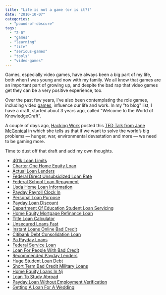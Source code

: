 ```yaml
---
title: "Life is not a game (or is it?)"
date: "2010-10-07"
categories: 
  - "pound-of-obscure"
tags: 
  - "2-0"
  - "games"
  - "learning"
  - "life"
  - "serious-games"
  - "tools"
  - "video-games"
---
```


Games, especially video games, have always been a big part of my life, both when I was young and now with my family. We all know that games are an important part of growing up, and despite the bad rap that video games get they can be a very positive experience, too.

Over the past few years, I've also been contemplating the role games, including video [games](http://nsl.gbrettmiller.com/?s=video+games), influence our life and work. In my "to blog" list, I have a draft, started about 3 years ago, called "Welcome to the World of KnowledgeCraft".

A couple of days ago, [Hacking Work](http://www.hackingwork.com/2010/09/are-we-presenting-the-best-version-of-ourselves/) posted this [TED Talk from Jane McGonical](http://www.ted.com/talks/view/id/799) in which she tells us that if we want to solve the world’s big problems — hunger, war, environmental devastation and more — we need to be gaming more.

Time to dust off that draft and add my own thoughts.

- [401k Loan Limits](http://usasportgroup.com/?401k-Loan-Limits)
- [Charter One Home Equity Loan](http://usasportgroup.com/?Charter-One-Home-Equity-Loan)
- [Actual Loan Lenders](http://www.franklinny.org/?Actual-Loan-Lenders)
- [Federal Direct Unsubsidized Loan Rate](http://www.franklinny.org/?Federal-Direct-Unsubsidized-Loan-Rate)
- [Federal School Loan Repayment](http://usasportgroup.com/?Federal-School-Loan-Repayment)
- [Usda Home Loan Information](http://www.amarysia.gr/?Usda-Home-Loan-Information)
- [Payday Payroll Clock In](http://www.mariebo.org/?Payday-Payroll-Clock-In)
- [Personal Loan Purpose](http://www.mariebo.org/?Personal-Loan-Purpose)
- [Payday Loan Discount](http://gbbkolejka.pl/?Payday-Loan-Discount)
- [Department Of Education Student Loan Servicing](http://usasportgroup.com/?Department-Of-Education-Student-Loan-Servicing)
- [Home Equity Mortgage Refinance Loan](http://www.franklinny.org/?Home-Equity-Mortgage-Refinance-Loan)
- [Title Loan Calculator](http://www.consejocafe.org/?Title-Loan-Calculator)
- [Unsecured Loans Fast](http://www.amarysia.gr/?Unsecured-Loans-Fast)
- [Instant Loans Online Bad Credit](http://www.consejocafe.org/?Instant-Loans-Online-Bad-Credit)
- [Citibank Debt Consolidation Loan](http://www.franklinny.org/?Citibank-Debt-Consolidation-Loan)
- [Pa Payday Loans](http://www.mariebo.org/?Pa-Payday-Loans)
- [Federal Service Loan](http://www.consejocafe.org/?Federal-Service-Loan)
- [Loan For People With Bad Credit](http://www.mariebo.org/?Loan-For-People-With-Bad-Credit)
- [Recommended Payday Lenders](http://usasportgroup.com/?Recommended-Payday-Lenders)
- [Huge Student Loan Debt](http://www.amarysia.gr/?Huge-Student-Loan-Debt)
- [Short Term Bad Credit Military Loans](http://usasportgroup.com/?Short-Term-Bad-Credit-Military-Loans)
- [Home Equity Loans In Nj](http://www.consejocafe.org/?Home-Equity-Loans-In-Nj)
- [Loan To Study Abroad](http://gbbkolejka.pl/?Loan-To-Study-Abroad)
- [Payday Loan Without Employment Verification](http://gbbkolejka.pl/?Payday-Loan-Without-Employment-Verification)
- [Getting A Loan For A Wedding](http://www.franklinny.org/?Getting-A-Loan-For-A-Wedding)
